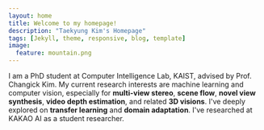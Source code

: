 ```yaml
---
layout: home
title: Welcome to my homepage!
description: "Taekyung Kim's Homepage"
tags: [Jekyll, theme, responsive, blog, template]
image:
  feature: mountain.png
---
```


<p>I am a PhD student at Computer Intelligence Lab, KAIST, advised by Prof. Changick Kim.
My current research interests are machine learning and computer vision, especially for <b>multi-view stereo</b>, <b>scene flow</b>, <b>novel view synthesis</b>, <b>video depth estimation</b>, and related <b>3D visions</b>. I've deeply explored on <b>transfer learning</b> and <b>domain adaptation</b>. I've researched at KAKAO AI as a student researcher. </p>
